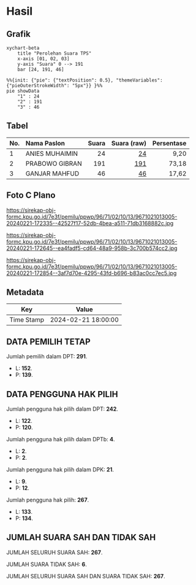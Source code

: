 # Hasil

## Grafik

```mermaid
xychart-beta
    title "Perolehan Suara TPS"
    x-axis [01, 02, 03]
    y-axis "Suara" 0 --> 191
    bar [24, 191, 46]
```

```mermaid
%%{init: {"pie": {"textPosition": 0.5}, "themeVariables": {"pieOuterStrokeWidth": "5px"}} }%%
pie showData
    "1" : 24
    "2" : 191
    "3" : 46
```

## Tabel

| No. | Nama Paslon    | Suara | Suara (raw) | Persentase |
|:--- |:-------------- | -----:| -----------:| ----------:|
| 1   | ANIES MUHAIMIN | 24    | [24][p-1]   | 9,20       |
| 2   | PRABOWO GIBRAN | 191   | [191][p-2]  | 73,18      |
| 3   | GANJAR MAHFUD  | 46    | [46][p-3]   | 17,62      |


[p-1]: https://github.com/gigit-pemilu/pemilu-2024-96-papua-barat-daya/blob/main/pilpres/hitung-suara/sub/96-papua-barat-daya/sub/71-kota-sorong/sub/02-sorong-timur/sub/1013-kladufu/sub/005-tps/sub/paslon-1.txt
[p-2]: https://github.com/gigit-pemilu/pemilu-2024-96-papua-barat-daya/blob/main/pilpres/hitung-suara/sub/96-papua-barat-daya/sub/71-kota-sorong/sub/02-sorong-timur/sub/1013-kladufu/sub/005-tps/sub/paslon-2.txt
[p-3]: https://github.com/gigit-pemilu/pemilu-2024-96-papua-barat-daya/blob/main/pilpres/hitung-suara/sub/96-papua-barat-daya/sub/71-kota-sorong/sub/02-sorong-timur/sub/1013-kladufu/sub/005-tps/sub/paslon-3.txt

## Foto C Plano

https://sirekap-obj-formc.kpu.go.id/7e3f/pemilu/ppwp/96/71/02/10/13/9671021013005-20240221-172335--42527f17-52db-4bea-a511-71db3168882c.jpg

https://sirekap-obj-formc.kpu.go.id/7e3f/pemilu/ppwp/96/71/02/10/13/9671021013005-20240221-172645--ea4fadf5-cd64-48a9-958b-3c700b574cc2.jpg

https://sirekap-obj-formc.kpu.go.id/7e3f/pemilu/ppwp/96/71/02/10/13/9671021013005-20240221-172854--3af7d70e-4295-43fd-b696-b83ac0cc7ec5.jpg


## Metadata

| Key        | Value               |
| ---------- | ------------------- |
| Time Stamp | 2024-02-21 18:00:00 |


## DATA PEMILIH TETAP

Jumlah pemilih dalam DPT: **291**.
 * L: **152**.
 * P: **139**.

## DATA PENGGUNA HAK PILIH

Jumlah pengguna hak pilih dalam DPT: **242**.
 * L: **122**.
 * P: **120**.

Jumlah pengguna hak pilih dalam DPTb: **4**.
 * L: **2**.
 * P: **2**.

Jumlah pengguna hak pilih dalam DPK: **21**.
 * L: **9**.
 * P: **12**.

Jumlah pengguna hak pilih: **267**.
 * L: **133**.
 * P: **134**.

## JUMLAH SUARA SAH DAN TIDAK SAH

JUMLAH SELURUH SUARA SAH: **267**.

JUMLAH SUARA TIDAK SAH: **6**.

JUMLAH SELURUH SUARA SAH DAN SUARA TIDAK SAH: **267**.



